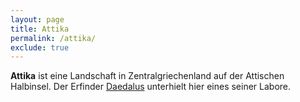```yaml
---
layout: page
title: Attika
permalink: /attika/
exclude: true
---
```


**Attika** ist eine Landschaft in Zentralgriechenland auf der Attischen Halbinsel. Der Erfinder [Daedalus](/daedalus/) unterhielt hier eines seiner Labore.
